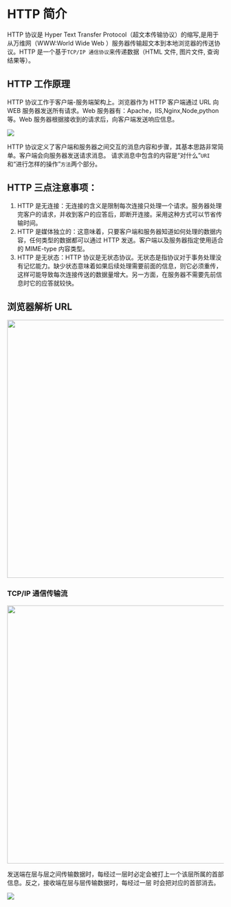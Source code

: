 # HTTP 简介

HTTP 协议是 Hyper Text Transfer Protocol（超文本传输协议）的缩写,是用于从万维网（WWW:World Wide Web ）服务器传输超文本到本地浏览器的传送协议。HTTP 是一个基于`TCP/IP 通信协议`来传递数据（HTML 文件, 图片文件, 查询结果等）。

## HTTP 工作原理

HTTP 协议工作于客户端-服务端架构上。浏览器作为 HTTP 客户端通过 URL 向 WEB 服务器发送所有请求。Web 服务器有：Apache，IIS,Nginx,Node,python 等。Web 服务器根据接收到的请求后，向客户端发送响应信息。

<img src='https://loremxuetengfei.oss-cn-beijing.aliyuncs.com/http1548605710.jpg' />

HTTP 协议定义了客户端和服务器之间交互的消息内容和步骤，其基本思路非常简单。客户端会向服务器发送请求消息。 请求消息中包含的内容是“对什么”`URI`和“进行怎样的操作”`方法`两个部分。

## HTTP 三点注意事项：

1. HTTP 是无连接：无连接的含义是限制每次连接只处理一个请求。服务器处理完客户的请求，并收到客户的应答后，即断开连接。采用这种方式可以节省传输时间。
2. HTTP 是媒体独立的：这意味着，只要客户端和服务器知道如何处理的数据内容，任何类型的数据都可以通过 HTTP 发送。客户端以及服务器指定使用适合的 MIME-type 内容类型。
3. HTTP 是无状态：HTTP 协议是无状态协议。无状态是指协议对于事务处理没有记忆能力。缺少状态意味着如果后续处理需要前面的信息，则它必须重传，这样可能导致每次连接传送的数据量增大。另一方面，在服务器不需要先前信息时它的应答就较快。

## 浏览器解析 URL

<!-- <img src='https://loremxuetengfei.oss-cn-beijing.aliyuncs.com/url-knowleage-1.jpg'  width='600px'/> -->
<img src='https://loremxuetengfei.oss-cn-beijing.aliyuncs.com/requset1548605710.jpg' width='600px'/>

### TCP/IP 通信传输流

<img src='https://loremxuetengfei.oss-cn-beijing.aliyuncs.com/chuanshu1548603073.jpg' width='600px'/>

发送端在层与层之间传输数据时，每经过一层时必定会被打上一个该层所属的首部信息。反之，接收端在层与层传输数据时，每经过一层 时会把对应的首部消去。

<img src='https://loremxuetengfei.oss-cn-beijing.aliyuncs.com/front-end-interact-1571460593.jpg'/>
